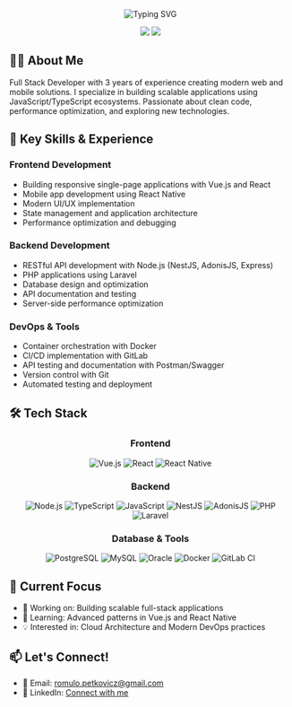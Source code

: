 <div align="center">
  <img src="https://readme-typing-svg.herokuapp.com?font=Fira+Code&weight=500&size=28&duration=3000&pause=1000&color=00B8D4&center=true&vCenter=true&random=false&width=435&lines=Rômulo+Petkovicz;Full+Stack+Developer" alt="Typing SVG" />

  <p>
    <a href="https://linkedin.com/in/romulo-petk"><img src="https://img.shields.io/badge/-LinkedIn-0077B5?style=for-the-badge&logo=Linkedin&logoColor=white"/></a>
    <a href="mailto:romulo.petkovicz@gmail.com"><img src="https://img.shields.io/badge/-Gmail-D14836?style=for-the-badge&logo=Gmail&logoColor=white"/></a>
  </p>
</div>

## 👨‍💻 About Me

Full Stack Developer with 3 years of experience creating modern web and mobile solutions. I specialize in building scalable applications using JavaScript/TypeScript ecosystems. Passionate about clean code, performance optimization, and exploring new technologies.

## 🚀 Key Skills & Experience

### Frontend Development
- Building responsive single-page applications with Vue.js and React
- Mobile app development using React Native
- Modern UI/UX implementation
- State management and application architecture
- Performance optimization and debugging

### Backend Development
- RESTful API development with Node.js (NestJS, AdonisJS, Express)
- PHP applications using Laravel
- Database design and optimization
- API documentation and testing
- Server-side performance optimization

### DevOps & Tools
- Container orchestration with Docker
- CI/CD implementation with GitLab
- API testing and documentation with Postman/Swagger
- Version control with Git
- Automated testing and deployment

## 🛠️ Tech Stack

<div align="center">

### Frontend
![Vue.js](https://img.shields.io/badge/Vue.js-35495E?style=for-the-badge&logo=vue.js&logoColor=4FC08D)
![React](https://img.shields.io/badge/React-20232A?style=for-the-badge&logo=react&logoColor=61DAFB)
![React Native](https://img.shields.io/badge/React_Native-20232A?style=for-the-badge&logo=react&logoColor=61DAFB)

### Backend
![Node.js](https://img.shields.io/badge/Node.js-339933?style=for-the-badge&logo=nodedotjs&logoColor=white)
![TypeScript](https://img.shields.io/badge/TypeScript-007ACC?style=for-the-badge&logo=typescript&logoColor=white)
![JavaScript](https://img.shields.io/badge/JavaScript-F7DF1E?style=for-the-badge&logo=javascript&logoColor=black)
![NestJS](https://img.shields.io/badge/NestJS-E0234E?style=for-the-badge&logo=nestjs&logoColor=white)
![AdonisJS](https://img.shields.io/badge/AdonisJS-220052?style=for-the-badge&logo=adonisjs&logoColor=white)
![PHP](https://img.shields.io/badge/PHP-777BB4?style=for-the-badge&logo=php&logoColor=white)
![Laravel](https://img.shields.io/badge/Laravel-FF2D20?style=for-the-badge&logo=laravel&logoColor=white)

### Database & Tools
![PostgreSQL](https://img.shields.io/badge/PostgreSQL-316192?style=for-the-badge&logo=postgresql&logoColor=white)
![MySQL](https://img.shields.io/badge/MySQL-005C84?style=for-the-badge&logo=mysql&logoColor=white)
![Oracle](https://img.shields.io/badge/Oracle-F80000?style=for-the-badge&logo=oracle&logoColor=white)
![Docker](https://img.shields.io/badge/Docker-2496ED?style=for-the-badge&logo=docker&logoColor=white)
![GitLab CI](https://img.shields.io/badge/GitLab_CI-FCA121?style=for-the-badge&logo=gitlab&logoColor=white)

</div>

## 🌟 Current Focus

- 🔭 Working on: Building scalable full-stack applications
- 🌱 Learning: Advanced patterns in Vue.js and React Native
- 💡 Interested in: Cloud Architecture and Modern DevOps practices

## 📫 Let's Connect!

- 📧 Email: romulo.petkovicz@gmail.com
- 💼 LinkedIn: [Connect with me](https://linkedin.com/in/romulo-petk)

